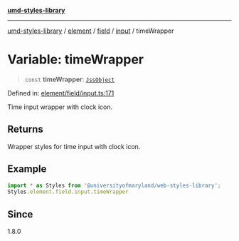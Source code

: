 [**umd-styles-library**](../../../../../../README.md)

***

[umd-styles-library](../../../../../../modules.md) / [element](../../../../../README.md) / [field](../../../README.md) / [input](../README.md) / timeWrapper

# Variable: timeWrapper

> `const` **timeWrapper**: [`JssObject`](../../../../../../utilities/namespaces/transform/type-aliases/JssObject.md)

Defined in: [element/field/input.ts:171](https://github.com/UMD-Digital/design-system/blob/8021d9898368f604bce452fe4dde6fae3a0578fd/packages/styles/source/element/field/input.ts#L171)

Time input wrapper with clock icon.

## Returns

Wrapper styles for time input with clock icon.

## Example

```typescript
import * as Styles from '@universityofmaryland/web-styles-library';
Styles.element.field.input.timeWrapper
```

## Since

1.8.0
